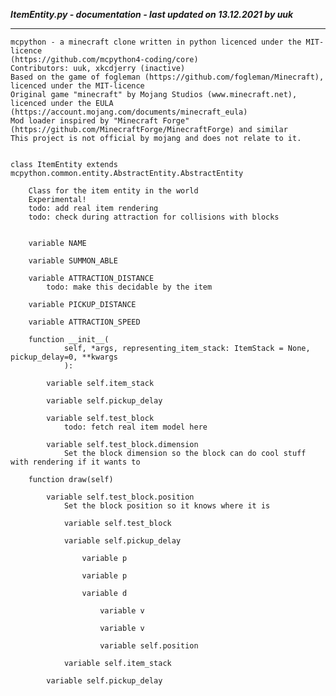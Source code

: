 ***ItemEntity.py - documentation - last updated on 13.12.2021 by uuk***
___

    mcpython - a minecraft clone written in python licenced under the MIT-licence 
    (https://github.com/mcpython4-coding/core)
    Contributors: uuk, xkcdjerry (inactive)
    Based on the game of fogleman (https://github.com/fogleman/Minecraft), licenced under the MIT-licence
    Original game "minecraft" by Mojang Studios (www.minecraft.net), licenced under the EULA
    (https://account.mojang.com/documents/minecraft_eula)
    Mod loader inspired by "Minecraft Forge" (https://github.com/MinecraftForge/MinecraftForge) and similar
    This project is not official by mojang and does not relate to it.


    class ItemEntity extends mcpython.common.entity.AbstractEntity.AbstractEntity
        
        Class for the item entity in the world
        Experimental!
        todo: add real item rendering
        todo: check during attraction for collisions with blocks


        variable NAME

        variable SUMMON_ABLE

        variable ATTRACTION_DISTANCE
            todo: make this decidable by the item

        variable PICKUP_DISTANCE

        variable ATTRACTION_SPEED

        function __init__(
                self, *args, representing_item_stack: ItemStack = None, pickup_delay=0, **kwargs
                ):

            variable self.item_stack

            variable self.pickup_delay

            variable self.test_block
                todo: fetch real item model here

            variable self.test_block.dimension
                Set the block dimension so the block can do cool stuff with rendering if it wants to

        function draw(self)

            variable self.test_block.position
                Set the block position so it knows where it is

                variable self.test_block

                variable self.pickup_delay

                    variable p

                    variable p

                    variable d

                        variable v

                        variable v

                        variable self.position

                variable self.item_stack

            variable self.pickup_delay